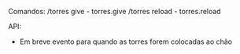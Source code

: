 Comandos:
/torres give <jogador> <idDaTorre> <quantidade> - torres.give
/torres reload - torres.reload

API:
- Em breve evento para quando as torres forem colocadas ao chão
